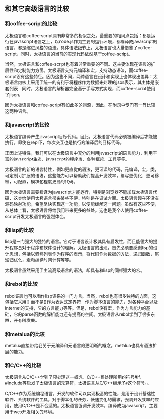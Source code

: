 ## 和其它高级语言的比较

### 和coffee-script的比较
太极语言和coffee-script具有非常多的相似之处。最重要的相同点包括：都是运行在javascript语言之上，以node.js作为主要的运行环境，都编译成javascript的语言，都是缩进风格的语法。具体语法细节上，太极语言也大量借鉴了coffee-script，同时，太极语言的当前的实现代码依然基于coffee-script。

当然，太极语言和coffee-script也有着非常重要的不同。这主要体现在语言的扩展性和定制能力方面。太极语言支持元编译和宏，支持动态语法，而coffee-script没有这些特征。因为这些不同，两种语言在设计和实现上也体现出差异：太极语言内核上采用了统一的有利于将程序作为数据来处理的json表示，其主体是嵌套列表；同时，太极语言的解析器完全基于手写方式实现，而coffee-script使用了jison。

因为太极语言和coffee-script有如此多的渊源，因此，在附录中专门有一节比较这两种语言。

### 和javascript的比较

太极语言编译产生javascript目标代码。因此，太极语言代码必须被编译后才能被执行，即使在repl下，每次交互也是执行的编译后的目标代码。

正因上述特性，我们可以在太极语言中充分的利用javascript的语言能力，利用丰富的javascript生态，javascript的程序库，各种框架，工具等等。

太极语言的新的语言特性，例如更直觉的语法，更可读的代码，元编译，宏，类，可定制可扩展的语法，这些能力可以帮助我们提高开发效率，编写更优化，更可移植，可配置，模块化程度更高的代码。

因为太极语言需要编译为javascript才能运行，特别是浏览器不能加载太极语言代码，这会给使用太极语言带来某些不便，特别是在调试方面。太极语言现在还没有源码映射功能，希望尽快实现这一功能，以便能缓解这一问题。虽然有这些不便，从总体上看，太极语言将给我们带来更多的益处。这也是我个人使用coffee-script开发太极语言的强烈体会。

### 和lisp的比较

lisp是一门强大的独特的语言。它对于语言设计极其具有启发性，而且能很大的提升程序员对于程序和软件设计的理解。太极语言的出现，首先必须要感谢lisp的设计思想，包括以嵌套列表作为程序的表示，将代码作为数据的方法，递归函数，尾递归优化，宏和编译时间计算等等。

太极语言虽然采用了主流高级语言的语法，却具有和lisp的同样强大的宏。

### 和rebol的比较

rebol语言也可以看作lisp语系的一门方言。当然，rebol也有很多独特的方面，这包括它采用[] 而不是()作为表达式定界符，作为脚本语言的能力，对各种平台以及internet的支持，它的方言能力等等。但是，rebol没有宏，作为方言能力的基础，它的parse函数的解析能力还有提高的空间。太极语言从rebol学到了很多东西，并有所发展。

### 和metalua的比较

metalua直接带给我关于元编译和元语言的更明晰的概念。metalua也具有语法扩展的能力。

### 和C/C++的比较

太极语言从C/C++学到了预处理这一概念。C/C++预处理所用的符号#if, #include等启发了太极语言的元算符，太极语言从C/C++继承了`#`这个符号。。

C/C++作为系统编程语言，开发的软件可以实现极高的性能，是用于设计基础性软件、系统软件的工具。对于脚本化的任务，快速变化的需求，强调开发效率的应用，使用C/C++是不合适的。太极语言强调开发效率，编译成为javascript，主要用于web开发相关的环境。
